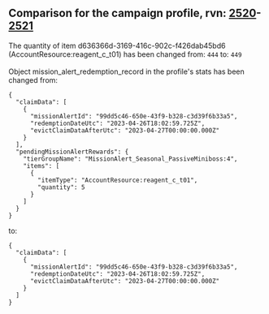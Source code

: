 ## Comparison for the campaign profile, rvn: [2520](https://github.com/PRO100KatYT/FortniteProfileRevisions/tree/main/profiles/campaign/2520%20campaign.json)-[2521](https://github.com/PRO100KatYT/FortniteProfileRevisions/tree/main/profiles/campaign/2521%20campaign.json)

The quantity of item d636366d-3169-416c-902c-f426dab45bd6 (AccountResource:reagent_c_t01) has been changed from: `444` to: `449`
<br><br>
Object mission_alert_redemption_record in the profile's stats has been changed from:

```
{
  "claimData": [
    {
      "missionAlertId": "99dd5c46-650e-43f9-b328-c3d39f6b33a5",
      "redemptionDateUtc": "2023-04-26T18:02:59.725Z",
      "evictClaimDataAfterUtc": "2023-04-27T00:00:00.000Z"
    }
  ],
  "pendingMissionAlertRewards": {
    "tierGroupName": "MissionAlert_Seasonal_PassiveMiniboss:4",
    "items": [
      {
        "itemType": "AccountResource:reagent_c_t01",
        "quantity": 5
      }
    ]
  }
}
```

to:

```
{
  "claimData": [
    {
      "missionAlertId": "99dd5c46-650e-43f9-b328-c3d39f6b33a5",
      "redemptionDateUtc": "2023-04-26T18:02:59.725Z",
      "evictClaimDataAfterUtc": "2023-04-27T00:00:00.000Z"
    }
  ]
}
```

<br><br>
